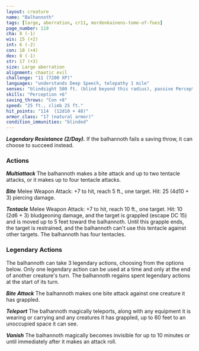 ```yaml
---
layout: creature
name: "Balhannoth"
tags: [large, aberration, cr11, mordenkainens-tome-of-foes]
page_number: 119
cha: 8 (-1)
wis: 15 (+2)
int: 6 (-2)
con: 18 (+4)
dex: 8 (-1)
str: 17 (+3)
size: Large aberration
alignment: chaotic evil
challenge: "11 (7200 XP)"
languages: "understands Deep Speech, telepathy 1 mile"
senses: "blindsight 500 ft. (blind beyond this radius), passive Perception 16"
skills: "Perception +6"
saving_throws: "Con +8"
speed: "25 ft., climb 25 ft."
hit_points: "114  (12d10 + 48)"
armor_class: "17 (natural armor)"
condition_immunities: "blinded"
---
```


***Legendary Resistance (2/Day).*** If the balhannoth fails a saving throw, it can choose to succeed instead.

### Actions

***Multiattack*** The balhannoth makes a bite attack and up to two tentacle attacks, or it makes up to four tentacle attacks.

***Bite*** Melee Weapon Attack: +7 to hit, reach 5 ft., one target. Hit: 25 (4d10 + 3) piercing damage.

***Tentacle*** Melee Weapon Attack: +7 to hit, reach 10 ft., one target. Hit: 10 (2d6 + 3) bludgeoning damage, and the target is grappled (escape DC 15) and is moved up to 5 feet toward the balhannoth. Until this grapple ends, the target is restrained, and the balhannoth can't use this tentacle against other targets. The balhannoth has four tentacles.

### Legendary Actions

The balhannoth can take 3 legendary actions, choosing from the options below. Only one legendary action can be used at a time and only at the end of another creature's turn. The balhannoth regains spent legendary actions at the start of its turn.

***Bite Attack*** The balhannoth makes one bite attack against one creature it has grappled.

***Teleport*** The balhannoth magically teleports, along with any equipment it is wearing or carrying and any creatures it has grappled, up to 60 feet to an unoccupied space it can see.

***Vanish*** The balhannoth magically becomes invisible for up to 10 minutes or until immediately after it makes an attack roll.